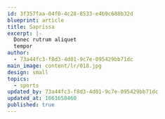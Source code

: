 ```yaml
---
id: 3f357faa-04f0-4c28-8533-e4b9c688b32d
blueprint: article
title: Saprissa
excerpt: |-
  Donec rutrum aliquet
  tempor
author:
  - 73a44fc3-f8d3-4d01-9c7e-095429bb71dc
main_image: content/lr/018.jpg
design: small
topics:
  - sports
updated_by: 73a44fc3-f8d3-4d01-9c7e-095429bb71dc
updated_at: 1661658460
published: true
---
```

